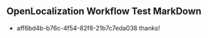 ## OpenLocalization Workflow Test MarkDown
* aff6bd4b-b76c-4f54-82f8-21b7c7eda038 thanks!

<!--HONumber=Aug16_HO2-->


